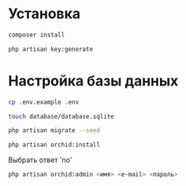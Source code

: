 #  Установка
```sh
composer install
```

```sh
php artisan key:generate
```

#  Настройка базы данных
```sh
cp .env.example .env
```

```sh
touch database/database.sqlite
```

```sh
php artisan migrate --seed
```

```sh
php artisan orchid:install
```
Выбрать ответ 'no'


```sh
php artisan orchid:admin <имя> <e-mail> <пароль>
```

